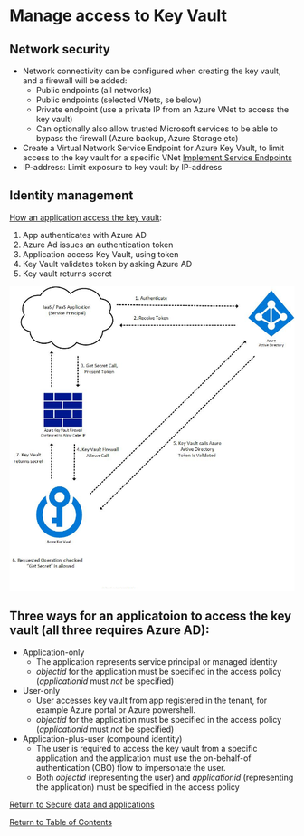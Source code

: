 # Manage access to Key Vault

## Network security

* Network connectivity can be configured when creating the key vault, and a firewall will be added:
   * Public endpoints (all networks)
   * Public endpoints (selected VNets, se below)
   * Private endpoint (use a private IP from an Azure VNet to access the key vault)
   * Can optionally also allow trusted Microsoft services to be able to bypass the firewall (Azure backup, Azure Storage etc)
* Create a Virtual Network Service Endpoint for Azure Key Vault, to limit access to the key vault for a specific VNet [Implement Service Endpoints](../2-Implement%20platform%20protection/18-Implement%20Service%20Endpoints.md)
* IP-address: Limit exposure to key vault by IP-address

## Identity management

[How an application access the key vault](https://docs.microsoft.com/en-us/azure/key-vault/general/authentication#the-key-vault-request-operation-flow-with-authentication):
1. App authenticates with Azure AD
1. Azure Ad issues an authentication token
1. Application access Key Vault, using token
1. Key Vault validates token by asking Azure AD
1. Key vault returns secret

![Key vault authentication flow](img/KeyVaultAuthenticationFlow.png)

## Three ways for an applicatoion to access the key vault (all three requires Azure AD):
* Application-only
   * The application represents service principal or managed identity
   * _objectid_ for the application must be specified in the access policy (_applicationid_ must *not* be specified)
* User-only
   * User accesses key vault from app registered in the tenant, for example Azure portal or Azure powershell.
   * _objectid_ for the application must be specified in the access policy (_applicationid_ must *not* be specified)
* Application-plus-user (compound identity)
   * The user is required to access the key vault from a specific application and the application must use the on-behalf-of authentication (OBO) flow to impersonate the user. 
   * Both _objectid_ (representing the user) and _applicationid_ (representing the application) must be specified in the access policy


[Return to Secure data and applications](README.md)

[Return to Table of Contents](../README.md)